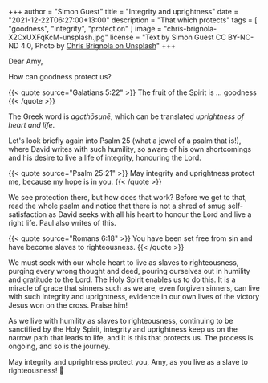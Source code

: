+++
author = "Simon Guest"
title = "Integrity and uprightness"
date = "2021-12-22T06:27:00+13:00"
description = "That which protects"
tags = [ "goodness", "integrity", "protection" ]
image = "chris-brignola-X2CxUXFqKcM-unsplash.jpg"
license = "Text by Simon Guest CC BY-NC-ND 4.0, Photo by [Chris Brignola on Unsplash](https://unsplash.com/photos/X2CxUXFqKcM)"
+++

Dear Amy,

How can goodness protect us?

{{< quote source="Galatians 5:22" >}}
The fruit of the Spirit is ... goodness
{{< /quote >}}

The Greek word is _agathōsunē_, which can be translated _uprightness of heart and life_.

Let's look briefly again into Psalm 25 (what a jewel of a psalm that is!), where David writes with such humility, so aware of his own shortcomings and his desire to live a life of integrity, honouring the Lord.

{{< quote source="Psalm 25:21" >}}
May integrity and uprightness protect me, because my hope is in you.
{{< /quote >}}

We see protection there, but how does that work? Before we get to that, read the whole psalm and notice that there is not a shred of smug self-satisfaction as David seeks with all his heart to honour the Lord and live a right life. Paul also writes of this.

{{< quote source="Romans 6:18" >}}
You have been set free from sin and have become slaves to righteousness.
{{< /quote >}}

We must seek with our whole heart to live as slaves to righteousness, purging every wrong thought and deed, pouring ourselves out in humility and gratitude to the Lord. The Holy Spirit enables us to do this. It is a miracle of grace that sinners such as we are, even forgiven sinners, can live with such integrity and uprightness, evidence in our own lives of the victory Jesus won on the cross. Praise him!

As we live with humility as slaves to righteousness, continuing to be sanctified by the Holy Spirit, integrity and uprightness keep us on the narrow path that leads to life, and it is this that protects us. The process is ongoing, and so is the journey.

May integrity and uprightness protect you, Amy, as you live as a slave to righteousness! 🙏

